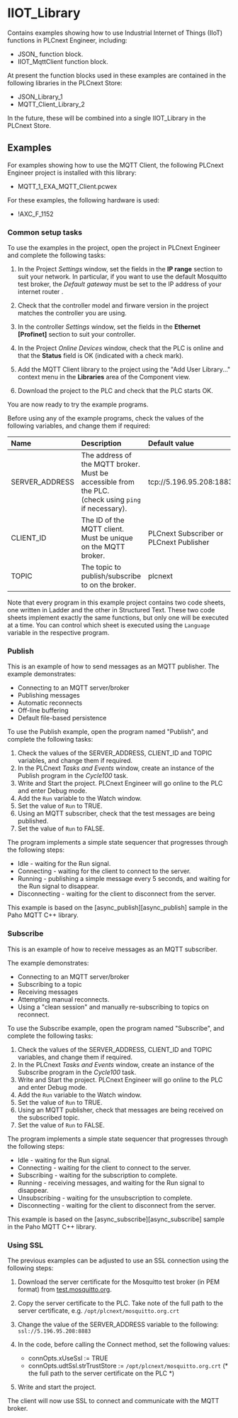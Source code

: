 # IIOT_Library

Contains examples showing how to use Industrial Internet of Things (IIoT) functions in PLCnext Engineer, including:

- JSON_ function block.
- IIOT_MqttClient function block.

At present the function blocks used in these examples are contained in the following libraries in the PLCnext Store:

- JSON_Library_1
- MQTT_Client_Library_2

In the future, these will be combined into a single IIOT_Library in the PLCnext Store.

## Examples

For examples showing how to use the MQTT Client, the following PLCnext Engineer project is installed with this library:

   * MQTT_1_EXA_MQTT_Client.pcwex

For these examples, the following hardware is used:

   * !AXC_F_1152

### Common setup tasks

To use the examples in the project, open the project in PLCnext Engineer and complete the following tasks:

1. In the Project *Settings* window, set the fields in the **IP range** section to suit your network. 
In particular, if you want to use the default Mosquitto test broker, the *Default gateway* must be set to the IP address of your internet router .

1. Check that the controller model and firware version in the project matches the controller you are using.

1. In the controller *Settings* window, set the fields in the **Ethernet [Profinet]** section to suit your controller.

1. In the Project *Online Devices* window, check that the PLC is online and that the **Status** field is OK (indicated with a check mark).

1. Add the MQTT Client library to the project using the "Add User Library..." context menu in the **Libraries** area of the Component view.

1. Download the project to the PLC and check that the PLC starts OK.

You are now ready to try the example programs.

Before using any of the example programs, check the values of the following variables, and change them if required:

   | Name           | Description                                                                                                 | Default value                               |
   |:---------------|:------------------------------------------------------------------------------------------------------------|:--------------------------------------------|
   | SERVER_ADDRESS | The address of the MQTT broker.<br/>Must be accessible from the PLC.<br/>(check using `ping` if necessary). | tcp://5.196.95.208:1883               |
   | CLIENT_ID      | The ID of the MQTT client.<br/>Must be unique on the MQTT broker.                                           | PLCnext Subscriber or<br/>PLCnext Publisher |
   | TOPIC          | The topic to publish/subscribe to on the broker.                                                            | plcnext                                     |

Note that every program in this example project contains two code sheets, one written in Ladder and the other in Structured Text. 
These two code sheets implement exactly the same functions, but only one will be executed at a time. 
You can control which sheet is executed using the `Language` variable in the respective program.

### Publish

This is an example of how to send messages as an MQTT publisher. The example demonstrates:

   * Connecting to an MQTT server/broker
   * Publishing messages
   * Automatic reconnects
   * Off-line buffering
   * Default file-based persistence

To use the Publish example, open the program named "Publish", and complete the following tasks:

1. Check the values of the SERVER_ADDRESS, CLIENT_ID and TOPIC variables, and change them if required.
1. In the PLCnext *Tasks and Events* window, create an instance of the Publish program in the *Cycle100* task.
1. Write and Start the project. PLCnext Engineer will go online to the PLC and enter Debug mode.
1. Add the `Run` variable to the Watch window.
1. Set the value of `Run` to TRUE.
1. Using an MQTT subscriber, check that the test messages are being published.
1. Set the value of `Run` to FALSE.

The program implements a simple state sequencer that progresses through the following steps:

   * Idle - waiting for the Run signal.
   * Connecting - waiting for the client to connect to the server.
   * Running - publishing a simple message every 5 seconds, and waiting for the Run signal to disappear.
   * Disconnecting - waiting for the client to disconnect from the server.

This example is based on the [async_publish][async_publish] sample in the Paho MQTT C++ library.

### Subscribe

This is an example of how to receive messages as an MQTT subscriber.

The example demonstrates:

   * Connecting to an MQTT server/broker
   * Subscribing to a topic
   * Receiving messages
   * Attempting manual reconnects.
   * Using a "clean session" and manually re-subscribing to topics on reconnect.

To use the Subscribe example, open the program named "Subscribe", and complete the following tasks:

1. Check the values of the SERVER_ADDRESS, CLIENT_ID and TOPIC variables, and change them if required.
1. In the PLCnext *Tasks and Events* window, create an instance of the Subscribe program in the *Cycle100* task.
1. Write and Start the project. PLCnext Engineer will go online to the PLC and enter Debug mode.
1. Add the `Run` variable to the Watch window.
1. Set the value of `Run` to TRUE.
1. Using an MQTT publisher, check that messages are being received on the subscribed topic.
1. Set the value of `Run` to FALSE.

The program implements a simple state sequencer that progresses through the following steps:

   * Idle - waiting for the Run signal.
   * Connecting - waiting for the client to connect to the server.
   * Subscribing - waiting for the subscription to complete.
   * Running - receiving messages, and waiting for the Run signal to disappear.
   * Unsubscribing - waiting for the unsubscription to complete.
   * Disconnecting - waiting for the client to disconnect from the server.

This example is based on the [async_subscribe][async_subscribe] sample in the Paho MQTT C++ library.

### Using SSL

The previous examples can be adjusted to use an SSL connection using the following steps:

1. Download the server certificate for the Mosquitto test broker (in PEM format) from [test.mosquitto.org](https://test.mosquitto.org/).

1. Copy the server certificate to the PLC. Take note of the full path to the server certificate, e.g. `/opt/plcnext/mosquitto.org.crt`

1. Change the value of the SERVER_ADDRESS variable to the following: `ssl://5.196.95.208:8883`

1. In the code, before calling the Connect method, set the following values:
   * connOpts.xUseSsl := TRUE
   * connOpts.udtSsl.strTrustStore := `/opt/plcnext/mosquitto.org.crt` (* the full path to the server certificate on the PLC *)

1. Write and start the project.

The client will now use SSL to connect and communicate with the MQTT broker.
